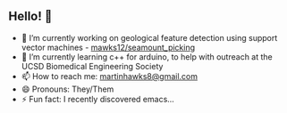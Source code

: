 ## Hello! 👋
- 🔭 I’m currently working on geological feature detection using support vector machines - [mawks12/seamount_picking](https://github.com/mawks12/seamount_picking)
- 🌱 I’m currently learning c++ for arduino, to help with outreach at the UCSD Biomedical Engineering Society
- 📫 How to reach me: martinhawks8@gmail.com
- 😄 Pronouns: They/Them
- ⚡ Fun fact: I recently discovered emacs...

<!--
**pinebird12/pinebird12** is a ✨ _special_ ✨ repository because its `README.md` (this file) appears on your GitHub profile.

Here are some ideas to get you started:

-->
